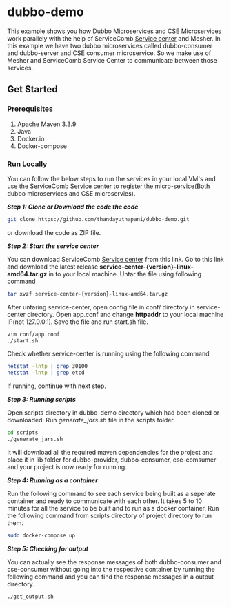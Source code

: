 # dubbo-demo

This example shows you how Dubbo Microservices and CSE Microservices work parallely with the help of ServiceComb [Service center](https://github.com/ServiceComb/service-center) and Mesher. In this example we have two dubbo microservices called dubbo-consumer and dubbo-server and CSE consumer microservice. So we make use of Mesher and ServiceComb Service Center to communicate between those services. 

## Get Started
### Prerequisites

  1. Apache Maven 3.3.9
  1. Java 
  1. Docker.io
  1. Docker-compose 

### Run Locally

You can follow the below steps to run the services in your local VM's and use the ServiceComb [Service center](https://github.com/ServiceComb/service-center) to register the micro-service(Both dubbo microservices and CSE microservies).

***Step 1: Clone or Download the code the code***

```sh
git clone https://github.com/thandayuthapani/dubbo-demo.git
```
or download the code as ZIP file.

***Step 2: Start the service center***

You can download ServiceComb [Service center](https://github.com/apache/incubator-servicecomb-service-center/releases) from this link. Go to this link and download the latest release  **service-center-{version}-linux-amd64.tar.gz** in to your local machine. Untar the file using following command

```sh
tar xvzf service-center-{version}-linux-amd64.tar.gz
```
After untaring service-center, open config file in conf/ directory in service-center directory.  Open app.conf and change **httpaddr** to your local machine IP(not 127.0.0.1).  Save the file and run start.sh file.

```sh 
vim conf/app.conf
./start.sh
```

Check whether service-center is running using the following command 

```sh
netstat -lntp | grep 30100
netstat -lntp | grep etcd
```

If running, continue with next step.

***Step 3: Running scripts***

Open scripts directory in dubbo-demo directory which had been cloned or downloaded.
Run *generate_jars.sh* file in the scripts folder.

```sh 
cd scripts
./generate_jars.sh
```

It will download all the required maven dependencies for the project and place it in lib folder for dubbo-provider, dubbo-consumer, cse-comsumer and your project is now ready for running.

***Step 4: Running as a container***

Run the following command to see each service being built as a seperate container and ready to communicate with each other.  It takes 5 to 10 minutes for all the service to be built and to run as a docker container.  Run the following command from scripts directory of project directory to run them.

```sh
sudo docker-compose up
```

***Step 5: Checking for output***

You can actually see the response messages of both dubbo-consumer and cse-consumer without going into the respective container by running the following command and you can find the response messages in a output directory.

```sh
./get_output.sh
```
